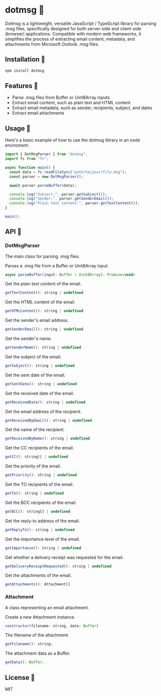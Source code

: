 # dotmsg 📧

Dotmsg is a lightweight, versatile JavaScript / TypeScript library for parsing .msg files, specifically designed for both server-side and client-side (browser) applications.
Compatible with modern web frameworks, it simplifies the process of extracting email content, metadata, and attachments from Microsoft Outlook .msg files.

## Installation 🔧

```bash
npm install dotmsg
```

## Features 🌟

- Parse .msg files from Buffer or Uint8Array inputs
- Extract email content, such as plain text and HTML content
- Extract email metadata, such as sender, recipients, subject, and dates
- Extract email attachments

## Usage 🚀

Here's a basic example of how to use the dotmsg library in an node enviroment:

```javascript
import { DotMsgParser } from "dotmsg";
import fs from "fs";

async function main() {
  const data = fs.readFileSync("path/to/your/file.msg");
  const parser = new DotMsgParser();

  await parser.parseBuffer(data);

  console.log("Subject:", parser.getSubject());
  console.log("Sender:", parser.getSenderEmail());
  console.log("Plain text content:", parser.getTextContent());
}

main();
```

## API 📘

### DotMsgParser

The main class for parsing .msg files.

Parses a .msg file from a Buffer or Uint8Array input.

```javascript
async parseBuffer(input: Buffer | Uint8Array): Promise<void>
```

Get the plain text content of the email.

```javascript
getTextContent(): string | undefined
```

Get the HTML content of the email.

```javascript
getHTMLContent(): string | undefined
```

Get the sender's email address.

```javascript
getSenderEmail(): string | undefined
```

Get the sender's name.

```javascript
getSenderName(): string | undefined
```

Get the subject of the email.

```javascript
getSubject(): string | undefined
```

Get the sent date of the email.

```javascript
getSentDate(): string | undefined
```

Get the received date of the email.

```javascript
getReceivedDate(): string | undefined
```

Get the email address of the recipient.

```javascript
getReceivedByEmail(): string | undefined
```

Get the name of the recipient.

```javascript
getReceivedByName(): string | undefined
```

Get the CC recipients of the email.

```javascript
getCC(): string[] | undefined
```

Get the priority of the email.

```javascript
getPriority(): string | undefined
```

Get the TO recipients of the email.

```javascript
getTo(): string | undefined
```

Get the BCC recipients of the email.

```javascript
getBCC(): string[] | undefined
```

Get the reply-to address of the email.

```javascript
getReplyTo(): string | undefined
```

Get the importance level of the email.

```javascript
getImportance(): string | undefined
```

Get whether a delivery receipt was requested for the email.

```javascript
getDeliveryReceiptRequested(): string | undefined
```

Get the attachments of the email.

```javascript
getAttachments(): Attachment[]
```

### Attachment

A class representing an email attachment.

Create a new Attachment instance.

```javascript
constructor(filename: string, data: Buffer)
```

The filename of the attachment.

```javascript
getFilename(): string;
```

The attachment data as a Buffer.

```javascript
getData(): Buffer;
```

## License 📄

MIT
